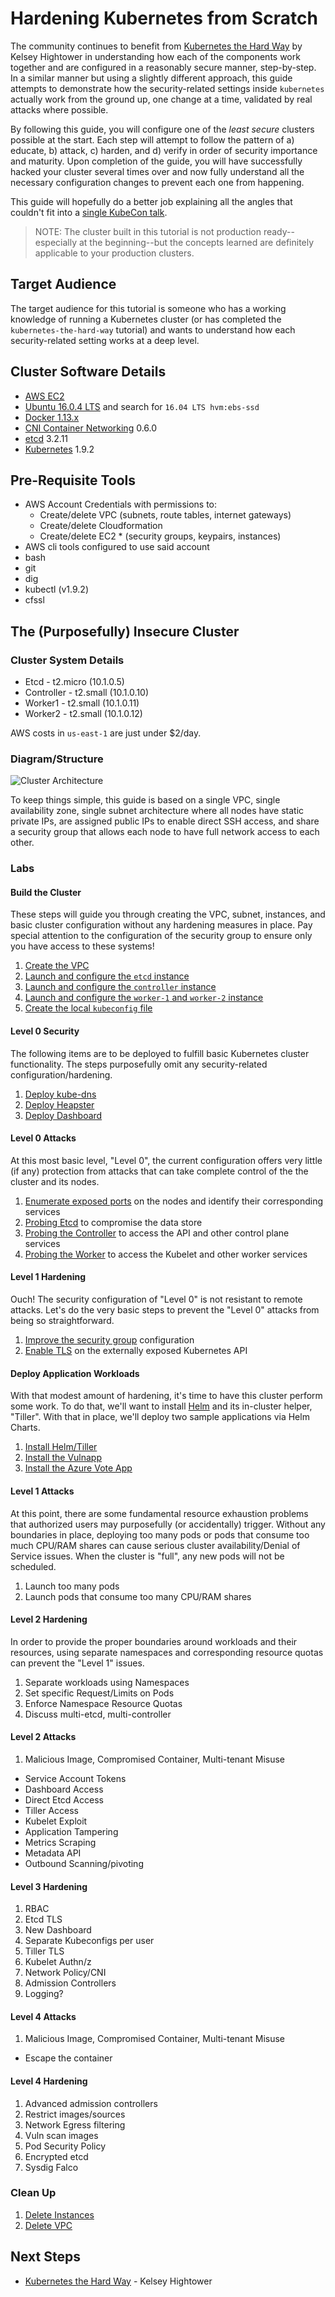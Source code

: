 # Hardening Kubernetes from Scratch

The community continues to benefit from [Kubernetes the Hard Way](https://github.com/kelseyhightower/kubernetes-the-hard-way) by Kelsey Hightower in understanding how each of the components work together and are configured in a reasonably secure manner, step-by-step.  In a similar manner but using a slightly different approach, this guide attempts to demonstrate how the security-related settings inside ```kubernetes``` actually work from the ground up, one change at a time, validated by real attacks where possible.

By following this guide, you will configure one of the *least secure* clusters possible at the start. Each step will attempt to follow the pattern of a) educate, b) attack, c) harden, and d) verify in order of security importance and maturity.  Upon completion of the guide, you will have successfully hacked your cluster several times over and now fully understand all the necessary configuration changes to prevent each one from happening.

This guide will hopefully do a better job explaining all the angles that couldn't fit into a [single KubeCon talk](https://www.youtube.com/watch?v=vTgQLzeBfRU).

> NOTE: The cluster built in this tutorial is not production ready--especially at the beginning--but the concepts learned are definitely applicable to your production clusters.

## Target Audience

The target audience for this tutorial is someone who has a working knowledge of running a Kubernetes cluster (or has completed the ```kubernetes-the-hard-way``` tutorial) and wants to understand how each security-related setting works at a deep level.

## Cluster Software Details

- [AWS EC2](https://aws.amazon.com/ec2/)
- [Ubuntu 16.0.4 LTS](http://cloud-images.ubuntu.com/locator/ec2/) and search for `16.04 LTS hvm:ebs-ssd`
- [Docker 1.13.x](https://www.docker.com)
- [CNI Container Networking](https://github.com/containernetworking/cni) 0.6.0
- [etcd](https://github.com/coreos/etcd) 3.2.11
- [Kubernetes](https://github.com/kubernetes/kubernetes) 1.9.2


## Pre-Requisite Tools

- AWS Account Credentials with permissions to:
  - Create/delete VPC (subnets, route tables, internet gateways)
  - Create/delete Cloudformation
  - Create/delete EC2 * (security groups, keypairs, instances)
- AWS cli tools configured to use said account
- bash
- git
- dig
- kubectl (v1.9.2)
- cfssl

## The (Purposefully) Insecure Cluster

### Cluster System Details

- Etcd - t2.micro (10.1.0.5)
- Controller - t2.small (10.1.0.10)
- Worker1 - t2.small (10.1.0.11)
- Worker2 - t2.small (10.1.0.12)

AWS costs in `us-east-1` are just under $2/day.

### Diagram/Structure

![Cluster Architecture](img/arch.png)

To keep things simple, this guide is based on a single VPC, single availability zone, single subnet architecture where all nodes have static private IPs, are assigned public IPs to enable direct SSH access, and share a security group that allows each node to have full network access to each other.

### Labs

#### Build the Cluster

These steps will guide you through creating the VPC, subnet, instances, and basic cluster configuration without any hardening measures in place.  Pay special attention to the configuration of the security group to ensure only you have access to these systems!

1. [Create the VPC](docs/create-vpc.md)
2. [Launch and configure the `etcd` instance](docs/launch-configure-etcd.md)
3. [Launch and configure the `controller` instance](docs/launch-configure-controller.md)
4. [Launch and configure the `worker-1` and `worker-2` instance](docs/launch-configure-workers.md)
5. [Create the local `kubeconfig` file](docs/create-kubeconfig.md)

#### Level 0 Security

The following items are to be deployed to fulfill basic Kubernetes cluster functionality.  The steps purposefully omit any security-related configuration/hardening.

1. [Deploy kube-dns](docs/deploy-kube-dns.md)
2. [Deploy Heapster](docs/deploy-heapster.md)
3. [Deploy Dashboard](docs/deploy-basic-dashboard.md)

#### Level 0 Attacks

At this most basic level, "Level 0", the current configuration offers very little (if any) protection from attacks that can take complete control of the the cluster and its nodes.

1. [Enumerate exposed ports](docs/enumerate-ports.md) on the nodes and identify their corresponding services
2. [Probing Etcd](docs/direct-etcd.md) to compromise the data store
3. [Probing the Controller](docs/direct-controller.md) to access the API and other control plane services
4. [Probing the Worker](docs/direct-worker.md) to access the Kubelet and other worker services

#### Level 1 Hardening

Ouch! The security configuration of "Level 0" is not resistant to remote attacks.  Let's do the very basic steps to prevent the "Level 0" attacks from being so straightforward.

1. [Improve the security group](docs/l1-security-groups.md) configuration
3. [Enable TLS](docs/l1-api-tls.md) on the externally exposed Kubernetes API

#### Deploy Application Workloads

With that modest amount of hardening, it's time to have this cluster perform some work.  To do that, we'll want to install [Helm](https://helm.sh) and its in-cluster helper, "Tiller".  With that in place, we'll deploy two sample applications via Helm Charts.

1. [Install Helm/Tiller](docs/deploy-helm.md)
2. [Install the Vulnapp](docs/deploy-vulnapp.md)
3. [Install the Azure Vote App](docs/deploy-voteapp.md)

#### Level 1 Attacks

At this point, there are some fundamental resource exhaustion problems that authorized users may purposefully (or accidentally) trigger.  Without any boundaries in place, deploying too many pods or pods that consume too much CPU/RAM shares can cause serious cluster availability/Denial of Service issues.  When the cluster is "full", any new pods will not be scheduled.

1. Launch too many pods
2. Launch pods that consume too many CPU/RAM shares
#### Level 2 Hardening

In order to provide the proper boundaries around workloads and their resources, using separate namespaces and corresponding resource quotas can prevent the "Level 1" issues.  

1. Separate workloads using Namespaces
2. Set specific Request/Limits on Pods
3. Enforce Namespace Resource Quotas
5. Discuss multi-etcd, multi-controller

#### Level 2 Attacks
1. Malicious Image, Compromised Container, Multi-tenant Misuse
  - Service Account Tokens
  - Dashboard Access
  - Direct Etcd Access
  - Tiller Access
  - Kubelet Exploit
  - Application Tampering
  - Metrics Scraping
  - Metadata API
  - Outbound Scanning/pivoting 

#### Level 3 Hardening
1. RBAC
2. Etcd TLS
2. New Dashboard
3. Separate Kubeconfigs per user
4. Tiller TLS
5. Kubelet Authn/z
6. Network Policy/CNI
7. Admission Controllers
8. Logging?

#### Level 4 Attacks
1. Malicious Image, Compromised Container, Multi-tenant Misuse
  - Escape the container

#### Level 4 Hardening
1. Advanced admission controllers
2. Restrict images/sources
3. Network Egress filtering
4. Vuln scan images
5. Pod Security Policy
6. Encrypted etcd
7. Sysdig Falco

### Clean Up
1. [Delete Instances](docs/delete-instances.md)
2. [Delete VPC](docs/delete-vpc.md)

## Next Steps
- [Kubernetes the Hard Way](https://github.com/kelseyhightower/kubernetes-the-hard-way) - Kelsey Hightower
